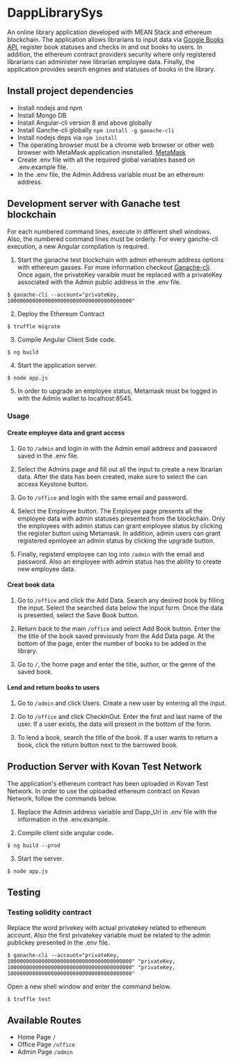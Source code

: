 # DappLibrarySys

An online library application developed with MEAN Stack and ethereum blockchain. The application allows librarians to input data via [Google Books API](https://developers.google.com/books/docs/overview), register book statuses and checks in and out books to users. In addition, the ethereum contract providers security where only registered librarians can administer new librarian employee data. Finally, the application provides search engines and statuses of books in the library.

## Install project dependencies

- Install nodejs and npm
- Install Mongo DB
- Install Angular-cli version 8 and above globally
- Install Ganche-cli globally `npm install -g ganache-cli`
- Install nodejs deps via `npm install`
- The operating browser must be a chrome web browser or other web browser with MetaMask application insnstalled. [MetaMask](https://metamask.io/)
- Create .env file with all the required global variables based on .env.example file.
- In the .env file, the Admin Address variable must be an ethereum address.

## Development server with Ganache test blockchain

For each numbered command lines, execute in different shell windows. Also, the numbered command lines must be orderly. For every ganche-cli execution, a new Angular compilation is required.

1. Start the ganache test blockchain with admin ethereum address options with ethereum gasses. For more information checkout [Ganache-cli](https://github.com/trufflesuite/ganache-cli). Once again, the privateKey varaible must be replaced with a privateKey associated with the Admin public address in the .env file.

```
$ ganache-cli --account="privateKey, 1000000000000000000000000000000000000000"
```

2. Deploy the Ethereum Contract

```
$ truffle migrate
```

3. Compile Angular Client Side code.

```
$ ng build
```

4. Start the application server.

```
$ node app.js
```

5. In order to upgrade an employee status, Metamask must be logged in with the Admin wallet to localhost:8545.

### Usage

#### Create employee data and grant access
1. Go to `/admin` and login in with the Admin email address and password saved in the .env file.

2. Select the Admins page and fill out all the input to create a new lbrarian data. After the data has been created, make sure to select the can access Keystone button.

3. Go to `/office` and login with the same email and password.

4. Select the Employee button. The Employee page presents all the employee data with admin statuses presented from the blockchain. Only the employees with admin status can grant employee status by clicking the register button using Metamask. In addition, admin users can grant registered epmloyee an admin status by clicking the upgrade button.

5. Finally, registerd employee can log into `/admin` with the email and password. Also an employee with admin status has the ability to create new employee data.

#### Creat book data

1. Go to `/office` and click the Add Data. Search any desired book by filling the input. Select the searched data below the input form. Once the data is presented, select the Save Book button.

2. Return back to the main `/office` and select Add Book button. Enter the the title of the book saved previously from the Add Data page. At the bottom of the page, enter the number of books to be added in the library.

3. Go to `/`, the home page and enter the title, author, or the genre of the saved book.

#### Lend and return books to users

1. Go to `/admin` and click Users. Create a new user by entering all the input.

2. Go to `/office` and click CheckInOut. Enter the first and last name of the user. If a user exists, the data will present in the bottom of the form.

3. To lend a book, search the title of the book. If a user wants to return a book, click the return button next to the barrowed book.


## Production Server with Kovan Test Network

The application's ethereum contract has been uploaded in Kovan Test Network. In order to use the uploaded ethereum contract on Kovan Network, follow the commands below.

1. Replace the Admin address variable and Dapp_Url in .env file with the information in the .env.example.

2. Compile client side angular code.

```
$ ng build --prod
```

3. Start the server.

```
$ node app.js
```

## Testing

### Testing solidity contract

Replace the word privekey with actual privatekey related to ethereum account. Also the first privatekey variable must be related to the admin publickey presented in the .env file.

```
$ ganache-cli --account="privateKey, 1000000000000000000000000000000000000000" "privateKey, 1000000000000000000000000000000000000000" "privateKey, 1000000000000000000000000000000000000000"
```

Open a new shell window and enter the command below.

```
$ truffle test
```

## Available Routes

- Home Page `/`
- Office Page `/office`
- Admin Page `/admin`
